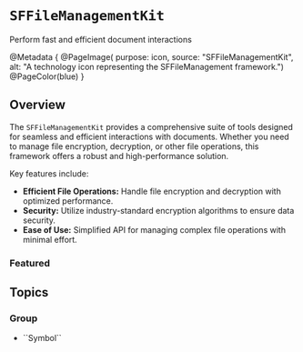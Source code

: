 # ``SFFileManagementKit``

Perform fast and efficient document interactions

@Metadata {
    @PageImage(
        purpose: icon, 
        source: "SFFileManagementKit", 
        alt: "A technology icon representing the SFFileManagement framework.")
    @PageColor(blue)
}

## Overview

The `SFFileManagementKit` provides a comprehensive suite of tools designed for seamless and efficient interactions with documents. Whether you need to manage file encryption, decryption, or other file operations, this framework offers a robust and high-performance solution. 

Key features include:
- **Efficient File Operations:** Handle file encryption and decryption with optimized performance.
- **Security:** Utilize industry-standard encryption algorithms to ensure data security.
- **Ease of Use:** Simplified API for managing complex file operations with minimal effort.

### Featured


## Topics

### <!--@START_MENU_TOKEN@-->Group<!--@END_MENU_TOKEN@-->

- <!--@START_MENU_TOKEN@-->``Symbol``<!--@END_MENU_TOKEN@-->
